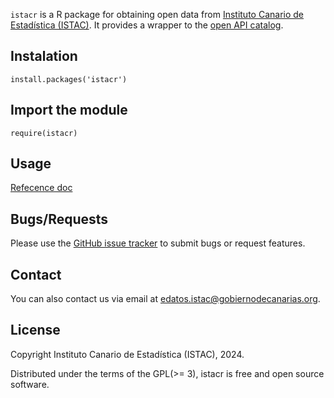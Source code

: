 `istacr` is a R package for obtaining open data from [Instituto Canario de Estadística (ISTAC)](http://www.gobiernodecanarias.org/istac/). It provides a wrapper to the [open API catalog](https://www3.gobiernodecanarias.org/aplicaciones/appsistac/api).

## Instalation

```{code} 
install.packages('istacr') 
```

## Import the module 

```{code} 
require(istacr) 
```

## Usage

[Refecence doc](./man/docs/usage.md)

## Bugs/Requests

Please use the [GitHub issue tracker](https://github.com/eDatos/istacr/issues) to submit bugs or request features.

## Contact

You can also contact us via email at [edatos.istac@gobiernodecanarias.org](mailto:edatos.istac@gobiernodecanarias.org).

## License

Copyright Instituto Canario de Estadística (ISTAC), 2024.

Distributed under the terms of the GPL(>= 3), istacr is free and open source software.
